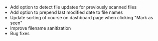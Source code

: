 - Add option to detect file updates for previously scanned files
- Add option to prepend last modified date to file names
- Update sorting of course on dashboard page when clicking "Mark as seen"
- Improve filename sanitization
- Bug fixes
